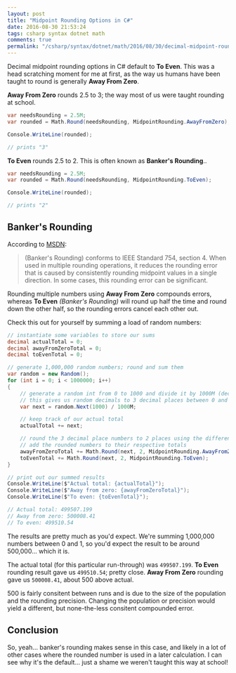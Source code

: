 ```yaml
---
layout: post
title: "Midpoint Rounding Options in C#"
date: 2016-08-30 21:53:24
tags: csharp syntax dotnet math
comments: true
permalink: "/csharp/syntax/dotnet/math/2016/08/30/decimal-midpoint-rounding.html"
---
```


Decimal midpoint rounding options in C# default to **To Even**. This was a head scratching moment for me at first, as the way us humans have been taught to round is generally **Away From Zero**.

**Away From Zero** rounds 2.5 to 3; the way most of us were taught rounding at school.

```csharp
var needsRounding = 2.5M;
var rounded = Math.Round(needsRounding, MidpointRounding.AwayFromZero);

Console.WriteLine(rounded);

// prints "3"
```

**To Even** rounds 2.5 to 2. This is often known as **Banker's Rounding**..

```csharp
var needsRounding = 2.5M;
var rounded = Math.Round(needsRounding, MidpointRounding.ToEven);

Console.WriteLine(rounded);

// prints "2"
```

## Banker's Rounding

[msdn]: https://msdn.microsoft.com/en-us/library/system.math.round(v=vs.110).aspx

According to [MSDN][msdn]:

> (Banker's Rounding) conforms to IEEE Standard 754, section 4. When used in multiple rounding operations, it reduces the rounding error that is caused by consistently rounding midpoint values in a single direction. In some cases, this rounding error can be significant.

Rounding multiple numbers using **Away From Zero** compounds errors, whereas **To Even** _(Banker's Rounding)_ will round up half the time and round down the other half, so the rounding errors cancel each other out.

Check this out for yourself by summing a load of random numbers:

```csharp
// instantiate some variables to store our sums
decimal actualTotal = 0;
decimal awayFromZeroTotal = 0;
decimal toEvenTotal = 0;

// generate 1,000,000 random numbers; round and sum them
var random = new Random();
for (int i = 0; i < 1000000; i++)
{
    // generate a random int from 0 to 1000 and divide it by 1000M (decimal)
    // this gives us random decimals to 3 decimal places between 0 and 1
    var next = random.Next(1000) / 1000M;

    // keep track of our actual total
    actualTotal += next;

    // round the 3 decimal place numbers to 2 places using the different rounding options
    // add the rounded numbers to their respective totals
    awayFromZeroTotal += Math.Round(next, 2, MidpointRounding.AwayFromZero);
    toEvenTotal += Math.Round(next, 2, MidpointRounding.ToEven);
}

// print out our summed results
Console.WriteLine($"Actual total: {actualTotal}");
Console.WriteLine($"Away from zero: {awayFromZeroTotal}");
Console.WriteLine($"To even: {toEvenTotal}");

// Actual total: 499507.199
// Away from zero: 500008.41
// To even: 499510.54
```

The results are pretty much as you'd expect. We're summing 1,000,000 numbers between 0 and 1, so you'd expect the result to be around 500,000... which it is.

The actual total (for this particular run-through) was `499507.199`.
**To Even** rounding result gave us `499510.54`; pretty close.
**Away From Zero** rounding gave us `500008.41`, about 500 above actual.

500 is fairly consitent between runs and is due to the size of the population and the rounding precision. Changing the population or precision would yield a different, but none-the-less consitent compounded error.

## Conclusion

So, yeah... banker's rounding makes sense in this case, and likely in a lot of other cases where the rounded number is used in a later calculation. I can see why it's the default... just a shame we weren't taught this way at school!
